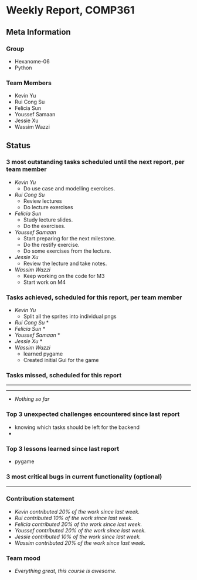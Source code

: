 # Weekly Report, COMP361

## Meta Information

### Group

 * Hexanome-06
 * Python

### Team Members

 * Kevin Yu
 * Rui Cong Su
 * Felicia Sun
 * Youssef Samaan
 * Jessie Xu
 * Wassim Wazzi

## Status

### 3 most outstanding tasks scheduled until the next report, per team member

 * *Kevin Yu*
    * Do use case and modelling exercises.
 * *Rui Cong Su*
    * Review lectures
    * Do lecture exercises
 * *Felicia Sun*
    * Study lecture slides. 
    * Do the exercises.
 * *Youssef Samaan*
    * Start preparing for the next milestone.
    * Do the restify exercise.
    * Do some exercises from the lecture.
 * *Jessie Xu*
    * Review the lecture and take notes.
 * *Wassim Wazzi*
     * Keep working on the code for M3
     * Start work on M4

### Tasks achieved, scheduled for this report, per team member

 * *Kevin Yu*
    * Split all the sprites into individual pngs
 * *Rui Cong Su*
    * 
 * *Felicia Sun*
    * 
 * *Youssef Samaan*
    * 
 * *Jessie Xu*
    * 
 * *Wassim Wazzi*
    * learned pygame 
    * Created initial Gui for the game

### Tasks missed, scheduled for this report

 * **
 * **
 * *Nothing so far*

### Top 3 unexpected challenges encountered since last report

 * knowing which tasks should be left for the backend
 * 

### Top 3 lessons learned since last report

 * pygame

### 3 most critical bugs in current functionality (optional)

 * **

### Contribution statement

 * *Kevin contributed 20% of the work since last week.*
 * *Rui contributed 10% of the work since last week.*
 * *Felicia contributed 20% of the work since last week.*
 * *Youssef contributed 20% of the work since last week.*
 * *Jessie contributed 10% of the work since last week.*
 * *Wassim contributed 20% of the work since last week.*

### Team mood

 * *Everything great, this course is awesome.*
